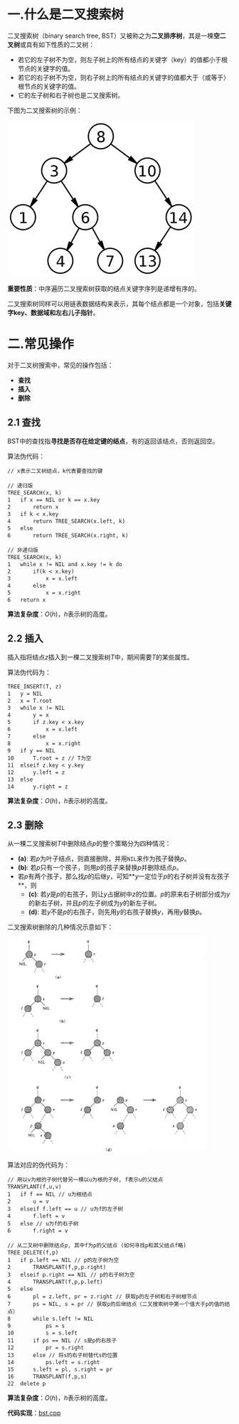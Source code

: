 # 一.什么是二叉搜索树

二叉搜索树（binary search tree, BST）又被称之为**二叉排序树**，其是一棵**空二叉树**或具有如下性质的二叉树：

- 若它的左子树不为空，则左子树上的所有结点的关键字（key）的值都小于根节点的关键字的值。
- 若它的右子树不为空，则右子树上的所有结点的关键字的值都大于（或等于）根节点的关键字的值。
- 它的左子树和右子树也是二叉搜索树。

下图为二叉搜索树的示例：

![二叉搜索树](images/二叉搜索树.png)

**重要性质**：中序遍历二叉搜索树获取的结点关键字序列是递增有序的。

二叉搜索树同样可以用链表数据结构来表示，其每个结点都是一个对象，包括**关键字key、数据域和左右儿子指针**。

# 二.常见操作

对于二叉树搜索中，常见的操作包括：

- **查找**
- **插入**
- **删除**

## 2.1 查找

BST中的查找指**寻找是否存在给定键的结点**，有的返回该结点，否则返回空。

算法伪代码：

```
// x表示二叉树结点，k代表要查找的键

// 递归版
TREE_SEARCH(x, k)
1	if x == NIL or k == x.key
2		return x
3	if k < x.key
4		return TREE_SEARCH(x.left, k)
5	else
6		return TREE_SEARCH(x.right, k)

// 非递归版
TREE_SEARCH(x, k)
1	while x != NIL and x.key != k do
2		if(k < x.key)
3			x = x.left
4		else
5			x = x.right
6	return x
```

**算法复杂度**：$O(h)$，$h$表示树的高度。

## 2.2 插入

插入指将结点$z$插入到一棵二叉搜索树$T$中，期间需要$T$的某些属性。

算法伪代码为：

```
TREE_INSERT(T, z)
1 	y = NIL
2	x = T.root
3	while x != NIL
4		y = x
5		if z.key < x.key
6			x = x.left
7		else
8			x = x.right
9	if y == NIL
10		T.root = z // T为空
11	elseif z.key < y.key
12		y.left = z
13	else
14		y.right = z
```

**算法复杂度**：$O(h)$，$h$表示树的高度。

## 2.3 删除

从一棵二叉搜索树$T$中删除结点$p$的整个策略分为四种情况：

- **(a)**: 若$p$为叶子结点，则直接删除，并用`NIL`来作为孩子替换$p$。
- **(b)**: 若$p$只有一个孩子，则用$p$的孩子来替换$p$并删除结点$p$。
- 若$p$有两个孩子，那么找$p$的后继$y$，可知**$y$一定位于$p$的右子树并没有左孩子**，则
  - **(c)**: 若$y$是$p$的右孩子，则让$y$占据树中$z$的位置。$p$的原来右子树部分成为$y$的新右子树，并且$p$的左子树成为$y$的新左子树。
  - **(d)**: 若$y$不是$p$的右孩子，则先用$y$的右孩子替换$y$，再用$y$替换$p$。

二叉搜索树删除的几种情况示意如下：

<img src="images/二叉搜索树的删除.png" alt="二叉搜索树的删除" style="zoom:80%;" />



算法对应的伪代码为：

```
// 用以v为根的子树代替另一棵以u为根的子树, f表示u的父结点
TRANSPLANT(f,u,v)
1	if f == NIL // u为根结点
2		u = v
3	elseif f.left == u // u为f的左子树
4		f.left = v
5 	else // u为f的右子树
6		f.right = v

// 从二叉树中删除结点p, 其中f为p的父结点 (如何寻找p和其父结点f略)
TREE_DELETE(f,p)
1	if p.left == NIL // p的左子树为空
2 		TRANSPLANT(f,p,p.right)
3	elseif p.right == NIL // p的右子树为空
4 		TRANSPLANT(f,p,p.left)
5 	else
6 		pl = z.left, pr = z.right // 获取p的左子树和右子树根节点
7		ps = NIL, s = pr // 获取p的后继结点（二叉搜索树中第一个值大于p的值的结点）
8		while s.left != NIL
9			ps = s
10			s = s.left
11		if ps == NIL // s是p的右孩子
12			pr = s.right
13		else // 将s的右子树替代s的位置
14			ps.left = s.right
15		s.left = pl, s.right = pr
16		TRANSPLANT(f,p,s)
22	delete p
```

**算法复杂度**：$O(h)$，$h$表示树的高度。

**代码实现**：[bst.cpp](https://github.com/sxwee/Data-Structures-and-Algorithms/blob/main/codes/ds/tree/bst.cpp)
